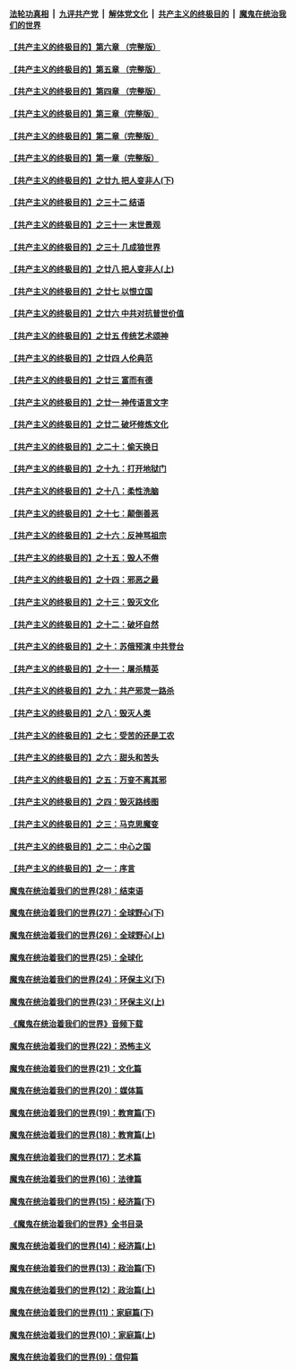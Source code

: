 ####  [法轮功真相](../../../../basic/blob/master/README.md?t=09060952) &nbsp;|&nbsp; [九评共产党](../../../../9ping.md/blob/master/README.md?t=09060952) &nbsp;|&nbsp; [解体党文化](../../../../jtdwh.md/blob/master/README.md?t=09060952)  &nbsp;|&nbsp; [共产主义的终极目的](../../../../gczydzjmd.md/blob/master/README.md?t=09060952) &nbsp;|&nbsp; [魔鬼在统治我们的世界](../../../../mgztzwmdsj.md/blob/master/README.md?t=09060952) 

#### [【共产主义的终极目的】第六章 （完整版）](../pages/nsc422/n11428913.md?t=09060952) 

#### [【共产主义的终极目的】第五章 （完整版）](../pages/nsc422/n11428912.md?t=09060952) 

#### [【共产主义的终极目的】第四章 （完整版）](../pages/nsc422/n11428907.md?t=09060952) 

#### [【共产主义的终极目的】第三章（完整版）](../pages/nsc422/n11428848.md?t=09060952) 

#### [【共产主义的终极目的】第二章（完整版）](../pages/nsc422/n11428831.md?t=09060952) 

#### [【共产主义的终极目的】第一章（完整版）](../pages/nsc422/n11417651.md?t=09060952) 

#### [【共产主义的终极目的】之廿九 把人变非人(下)](../pages/nsc422/n11344140.md?t=09060952) 

#### [【共产主义的终极目的】之三十二 结语](../pages/nsc422/n11360535.md?t=09060952) 

#### [【共产主义的终极目的】之三十一 末世景观](../pages/nsc422/n11351129.md?t=09060952) 

#### [【共产主义的终极目的】之三十 几成狼世界](../pages/nsc422/n11348280.md?t=09060952) 

#### [【共产主义的终极目的】之廿八 把人变非人(上)](../pages/nsc422/n11340492.md?t=09060952) 

#### [【共产主义的终极目的】之廿七 以恨立国](../pages/nsc422/n11336944.md?t=09060952) 

#### [【共产主义的终极目的】之廿六 中共对抗普世价值](../pages/nsc422/n11324785.md?t=09060952) 

#### [【共产主义的终极目的】之廿五 传统艺术颂神](../pages/nsc422/n11296396.md?t=09060952) 

#### [【共产主义的终极目的】之廿四 人伦典范](../pages/nsc422/n11296397.md?t=09060952) 

#### [【共产主义的终极目的】之廿三 富而有德](../pages/nsc422/n11283598.md?t=09060952) 

#### [【共产主义的终极目的】之廿一 神传语言文字](../pages/nsc422/n11263265.md?t=09060952) 

#### [【共产主义的终极目的】之廿二 破坏修炼文化](../pages/nsc422/n11245728.md?t=09060952) 

#### [【共产主义的终极目的】之二十：偷天换日](../pages/nsc422/n11238846.md?t=09060952) 

#### [【共产主义的终极目的】之十九：打开地狱门](../pages/nsc422/n11206376.md?t=09060952) 

#### [【共产主义的终极目的】之十八：柔性洗脑](../pages/nsc422/n11199994.md?t=09060952) 

#### [【共产主义的终极目的】之十七：颠倒善恶](../pages/nsc422/n11179782.md?t=09060952) 

#### [【共产主义的终极目的】之十六：反神骂祖宗](../pages/nsc422/n11166798.md?t=09060952) 

#### [【共产主义的终极目的】之十五：毁人不倦](../pages/nsc422/n11166792.md?t=09060952) 

#### [【共产主义的终极目的】之十四：邪恶之最](../pages/nsc422/n11150249.md?t=09060952) 

#### [【共产主义的终极目的】之十三：毁灭文化](../pages/nsc422/n11135227.md?t=09060952) 

#### [【共产主义的终极目的】之十二：破坏自然](../pages/nsc422/n11135214.md?t=09060952) 

#### [【共产主义的终极目的】之十：苏俄预演 中共登台](../pages/nsc422/n11118424.md?t=09060952) 

#### [【共产主义的终极目的】之十一：屠杀精英](../pages/nsc422/n11118442.md?t=09060952) 

#### [【共产主义的终极目的】之九：共产邪灵一路杀](../pages/nsc422/n11114139.md?t=09060952) 

#### [【共产主义的终极目的】之八：毁灭人类](../pages/nsc422/n11108503.md?t=09060952) 

#### [【共产主义的终极目的】之七：受苦的还是工农](../pages/nsc422/n11101809.md?t=09060952) 

#### [【共产主义的终极目的】之六：甜头和苦头](../pages/nsc422/n11096971.md?t=09060952) 

#### [【共产主义的终极目的】之五：万变不离其邪](../pages/nsc422/n11091285.md?t=09060952) 

#### [【共产主义的终极目的】之四：毁灭路线图](../pages/nsc422/n11086284.md?t=09060952) 

#### [【共产主义的终极目的】之三：马克思魔变](../pages/nsc422/n11061941.md?t=09060952) 

#### [【共产主义的终极目的】之二：中心之国](../pages/nsc422/n11047728.md?t=09060952) 

#### [【共产主义的终极目的】之一：序言](../pages/nsc422/n11086077.md?t=09060952) 

#### [魔鬼在统治着我们的世界(28)：结束语](../pages/nsc422/n10936246.md?t=09060952) 

#### [魔鬼在统治着我们的世界(27)：全球野心(下)](../pages/nsc422/n10928319.md?t=09060952) 

#### [魔鬼在统治着我们的世界(26)：全球野心(上)](../pages/nsc422/n10900318.md?t=09060952) 

#### [魔鬼在统治着我们的世界(25)：全球化](../pages/nsc422/n10788205.md?t=09060952) 

#### [魔鬼在统治着我们的世界(24)：环保主义(下)](../pages/nsc422/n10695307.md?t=09060952) 

#### [魔鬼在统治着我们的世界(23)：环保主义(上)](../pages/nsc422/n10688613.md?t=09060952) 

#### [《魔鬼在统治着我们的世界》音频下载](../pages/nsc422/n10635553.md?t=09060952) 

#### [魔鬼在统治着我们的世界(22)：恐怖主义](../pages/nsc422/n10614727.md?t=09060952) 

#### [魔鬼在统治着我们的世界(21)：文化篇](../pages/nsc422/n10597706.md?t=09060952) 

#### [魔鬼在统治着我们的世界(20)：媒体篇](../pages/nsc422/n10586579.md?t=09060952) 

#### [魔鬼在统治着我们的世界(19)：教育篇(下)](../pages/nsc422/n10564808.md?t=09060952) 

#### [魔鬼在统治着我们的世界(18)：教育篇(上)](../pages/nsc422/n10526970.md?t=09060952) 

#### [魔鬼在统治着我们的世界(17)：艺术篇](../pages/nsc422/n10499093.md?t=09060952) 

#### [魔鬼在统治着我们的世界(16)：法律篇](../pages/nsc422/n10485969.md?t=09060952) 

#### [魔鬼在统治着我们的世界(15)：经济篇(下)](../pages/nsc422/n10469975.md?t=09060952) 

#### [《魔鬼在统治着我们的世界》全书目录](../pages/nsc422/n10464261.md?t=09060952) 

#### [魔鬼在统治着我们的世界(14)：经济篇(上)](../pages/nsc422/n10457370.md?t=09060952) 

#### [魔鬼在统治着我们的世界(13)：政治篇(下)](../pages/nsc422/n10448270.md?t=09060952) 

#### [魔鬼在统治着我们的世界(12)：政治篇(上)](../pages/nsc422/n10444576.md?t=09060952) 

#### [魔鬼在统治着我们的世界(11)：家庭篇(下)](../pages/nsc422/n10440961.md?t=09060952) 

#### [魔鬼在统治着我们的世界(10)：家庭篇(上)](../pages/nsc422/n10435448.md?t=09060952) 

#### [魔鬼在统治着我们的世界(9)：信仰篇](../pages/nsc422/n10432159.md?t=09060952) 

